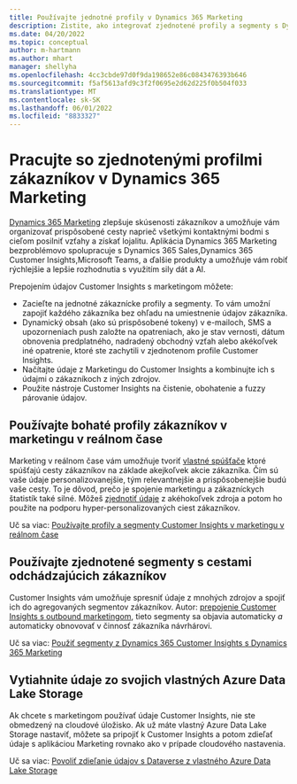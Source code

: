 ```yaml
---
title: Používajte jednotné profily v Dynamics 365 Marketing
description: Zistite, ako integrovať zjednotené profily a segmenty s Dynamics 365 Marketing.
ms.date: 04/20/2022
ms.topic: conceptual
author: m-hartmann
ms.author: mhart
manager: shellyha
ms.openlocfilehash: 4cc3cbde97d0f9da198652e86c0843476393b646
ms.sourcegitcommit: f5af5613afd9c3f2f0695e2d62d225f0b504f033
ms.translationtype: MT
ms.contentlocale: sk-SK
ms.lasthandoff: 06/01/2022
ms.locfileid: "8833327"
---
```

# <a name="work-with-unified-customer-profiles-in-dynamics-365-marketing"></a>Pracujte so zjednotenými profilmi zákazníkov v Dynamics 365 Marketing

[Dynamics 365 Marketing](/dynamics365/marketing/overview) zlepšuje skúsenosti zákazníkov a umožňuje vám organizovať prispôsobené cesty naprieč všetkými kontaktnými bodmi s cieľom posilniť vzťahy a získať lojalitu. Aplikácia Dynamics 365 Marketing bezproblémovo spolupracuje s Dynamics 365 Sales,Dynamics 365 Customer Insights,Microsoft Teams, a ďalšie produkty a umožňuje vám robiť rýchlejšie a lepšie rozhodnutia s využitím sily dát a AI.

Prepojením údajov Customer Insights s marketingom môžete:

- Zacieľte na jednotné zákaznícke profily a segmenty. To vám umožní zapojiť každého zákazníka bez ohľadu na umiestnenie údajov zákazníka.
- Dynamický obsah (ako sú prispôsobené tokeny) v e-mailoch, SMS a upozorneniach push založte na opatreniach, ako je stav vernosti, dátum obnovenia predplatného, nadradený obchodný vzťah alebo akékoľvek iné opatrenie, ktoré ste zachytili v zjednotenom profile Customer Insights.
- Načítajte údaje z Marketingu do Customer Insights a kombinujte ich s údajmi o zákazníkoch z iných zdrojov.
- Použite nástroje Customer Insights na čistenie, obohatenie a fuzzy párovanie údajov.

## <a name="use-rich-customer-profiles-in-real-time-marketing"></a>Používajte bohaté profily zákazníkov v marketingu v reálnom čase

Marketing v reálnom čase vám umožňuje tvoriť [vlastné spúšťače](/dynamics365/marketing/real-time-marketing-custom-triggers) ktoré spúšťajú cesty zákazníkov na základe akejkoľvek akcie zákazníka. Čím sú vaše údaje personalizovanejšie, tým relevantnejšie a prispôsobenejšie budú vaše cesty. To je dôvod, prečo je spojenie marketingu a zákazníckych štatistík také silné. Môžeš [zjednotiť údaje](data-unification.md) z akéhokoľvek zdroja a potom ho použite na podporu hyper-personalizovaných ciest zákazníkov.

Uč sa viac: [Používajte profily a segmenty Customer Insights v marketingu v reálnom čase](/dynamics365/marketing/real-time-marketing-ci-profile)

## <a name="use-unified-segments-with-outbound-customer-journeys"></a>Používajte zjednotené segmenty s cestami odchádzajúcich zákazníkov

Customer Insights vám umožňuje spresniť údaje z mnohých zdrojov a spojiť ich do agregovaných segmentov zákazníkov. Autor: [prepojenie Customer Insights s outbound marketingom](export-dynamics365-marketing.md), tieto segmenty sa objavia automaticky *a* automaticky obnovovať v činnosť zákazníka návrhárovi.

Uč sa viac: [Použiť segmenty z Dynamics 365 Customer Insights s Dynamics 365 Marketing](/dynamics365/marketing/customer-insights-segments)

## <a name="pull-data-from-your-own-azure-data-lake-storage"></a>Vytiahnite údaje zo svojich vlastných Azure Data Lake Storage

Ak chcete s marketingom používať údaje Customer Insights, nie ste obmedzený na cloudové úložisko. Ak už máte vlastný Azure Data Lake Storage nastaviť, môžete sa pripojiť k Customer Insights a potom zdieľať údaje s aplikáciou Marketing rovnako ako v prípade cloudového nastavenia.

Uč sa viac: [Povoliť zdieľanie údajov s Dataverse z vlastného Azure Data Lake Storage](customer-insights-dataverse.md#enable-data-sharing-with-dataverse-from-your-own-azure-data-lake-storage-preview)
